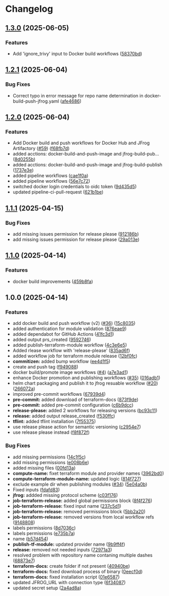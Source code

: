# Changelog

## [1.3.0](https://github.com/NethermindEth/github-workflows/compare/v1.2.1...v1.3.0) (2025-06-05)


### Features

* Add 'ignore_trivy' input to Docker build workflows ([58370bd](https://github.com/NethermindEth/github-workflows/commit/58370bdd625bd689b5c03493abe0a6661fca2eab))

## [1.2.1](https://github.com/NethermindEth/github-workflows/compare/v1.2.0...v1.2.1) (2025-06-04)


### Bug Fixes

* Correct typo in error message for repo name determination in docker-build-push-jfrog.yaml ([afe4686](https://github.com/NethermindEth/github-workflows/commit/afe4686d2137c3847aac479bfee8bded80d4c229))

## [1.2.0](https://github.com/NethermindEth/github-workflows/compare/v1.1.1...v1.2.0) (2025-06-04)


### Features

* Add Docker build and push workflows for Docker Hub and JFrog Artifactory ([#59](https://github.com/NethermindEth/github-workflows/issues/59)) ([f68fb7d](https://github.com/NethermindEth/github-workflows/commit/f68fb7d4db77ea7696bd99b216c4f565e59562c5))
* added acctions: docker-build-and-push-image and jfrog-build-pub… ([8d0255b](https://github.com/NethermindEth/github-workflows/commit/8d0255b62ec5f41f7ace640012863399d12deb08))
* added acctions: docker-build-and-push-image and jfrog-build-publish ([1737e3e](https://github.com/NethermindEth/github-workflows/commit/1737e3e52bc41d0af575168326626503be60b11a))
* added pipeline workflows ([cae1f0a](https://github.com/NethermindEth/github-workflows/commit/cae1f0ae2615be32bd362da4a2714666936c6f0b))
* added pipeline workflows ([56e7c72](https://github.com/NethermindEth/github-workflows/commit/56e7c72c5c92c5c9e99dad0999e73fc520f34efd))
* switched docker login credentials to oidc token ([9d435d5](https://github.com/NethermindEth/github-workflows/commit/9d435d513f2a6778256ccf5cb191bf18b5690aed))
* updated pipeline-ci-pull-request ([621b1be](https://github.com/NethermindEth/github-workflows/commit/621b1be8525f2b5776508cbfe43d9ca7f4d9592b))

## [1.1.1](https://github.com/NethermindEth/github-workflows/compare/v1.1.0...v1.1.1) (2025-04-15)


### Bug Fixes

* add missing issues permission for release please ([912186b](https://github.com/NethermindEth/github-workflows/commit/912186bd22df1fae66c0e06c69fe292d1319c7ea))
* add missing issues permission for release please ([29a013e](https://github.com/NethermindEth/github-workflows/commit/29a013eaa7b9b1b0fd13af869088f2fc8e3a7e24))

## [1.1.0](https://github.com/NethermindEth/github-workflows/compare/v1.0.0...v1.1.0) (2025-04-14)


### Features

* docker build improvements ([459b8fa](https://github.com/NethermindEth/github-workflows/commit/459b8fa87abefe69cb29f02f6d19d9f4092d0044))

## 1.0.0 (2025-04-14)


### Features

* add docker build and push workflow (v2) ([#36](https://github.com/NethermindEth/github-workflows/issues/36)) ([15c8035](https://github.com/NethermindEth/github-workflows/commit/15c803568150ca3c83b3d6cd3f8c7f9f0f3d578b))
* added authentication for module validation ([876eae9](https://github.com/NethermindEth/github-workflows/commit/876eae9304ee44c264fd798babc5c3be7eecde23))
* added dependabot for GitHub Actions ([41fc3d1](https://github.com/NethermindEth/github-workflows/commit/41fc3d13ec492dd661795a0ec352d2a261897826))
* added output prs_created ([9592746](https://github.com/NethermindEth/github-workflows/commit/9592746c48d74ad4af676b0c6e083e0f9396dccd))
* added publish-terraform-module workflow ([4c3e6e5](https://github.com/NethermindEth/github-workflows/commit/4c3e6e5a284cf05177da585a67042c437b83d2d1))
* Added rlease workflow with 'release-please' ([835ad6f](https://github.com/NethermindEth/github-workflows/commit/835ad6fb56975e76f2f96bc9cdc77f81a46ab7ec))
* added workflow job for terraform module release ([12bf0fc](https://github.com/NethermindEth/github-workflows/commit/12bf0fc037eb8538391378a820f54d653bee7b7b))
* **commitizen:** added bump workflow ([ee4d1f5](https://github.com/NethermindEth/github-workflows/commit/ee4d1f5fd4bc761742b0b4e3a97768a16b7d3a6b))
* create and push tag ([f949088](https://github.com/NethermindEth/github-workflows/commit/f949088a2b54693a908f8d5d3e45bf58d8138399))
* docker build/promote image workflows ([#4](https://github.com/NethermindEth/github-workflows/issues/4)) ([a7e3ad1](https://github.com/NethermindEth/github-workflows/commit/a7e3ad1a276cbc355f2f0f8d3c2c6844477f2a4f))
* enhance Docker promotion and publishing workflows ([#35](https://github.com/NethermindEth/github-workflows/issues/35)) ([016adb1](https://github.com/NethermindEth/github-workflows/commit/016adb14ddfd17cfbd0c650ae46315eeabf1be0b))
* helm chart packaging and publish it to jfrog resuable workflow ([#20](https://github.com/NethermindEth/github-workflows/issues/20)) ([266072a](https://github.com/NethermindEth/github-workflows/commit/266072a79c9d0b39c5211e890d9c8802e3f498f6))
* improved pre-commit workflows ([67939d4](https://github.com/NethermindEth/github-workflows/commit/67939d422beafd3c492144166220f4fae8698894))
* **pre-commit:** added download of terraform-docs ([873f9de](https://github.com/NethermindEth/github-workflows/commit/873f9de1b3cef35e6288565e2649d22b9b94030c))
* **pre-commit:** added pre-commit configuration ([c6b9dcc](https://github.com/NethermindEth/github-workflows/commit/c6b9dccc46eac10f64a87e9d9b67548123bfa728))
* **release-please:** added 2 workflows for releasing versions ([bc93c11](https://github.com/NethermindEth/github-workflows/commit/bc93c117a9783eab14672020bd119f4bcb7bf49d))
* **release:** added output release_created ([f530ffc](https://github.com/NethermindEth/github-workflows/commit/f530ffce9a9691e07d03763f59c8c7ce13e921b9))
* **tflint:** added tflint installation ([7f55375](https://github.com/NethermindEth/github-workflows/commit/7f553753350d9968372cef59727fc235981b7574))
* use release please action for semantic versioning ([c2954e7](https://github.com/NethermindEth/github-workflows/commit/c2954e7d8a3ed312af2e80872fb6a58b971b0d00))
* use release please instead ([f8f872f](https://github.com/NethermindEth/github-workflows/commit/f8f872fb8857de2713865358d40338cef1f03520))


### Bug Fixes

* add missing permissions ([14c1f5c](https://github.com/NethermindEth/github-workflows/commit/14c1f5cced591c32d8c50c27e99556ebe5855744))
* add missing permissions ([e008b6e](https://github.com/NethermindEth/github-workflows/commit/e008b6e1b086b46999dfb1f8ad8faa2466a3b117))
* added missing files ([00fd13a](https://github.com/NethermindEth/github-workflows/commit/00fd13a444e30b85c71d5f5f2d1dd89081e4facc))
* **compute-name:** fixet terraform module and provider names ([3962bd0](https://github.com/NethermindEth/github-workflows/commit/3962bd09087a60387b3c0876c1436bc1d8a987fc))
* **compute-terraform-module-name:** updated logic ([814f727](https://github.com/NethermindEth/github-workflows/commit/814f7279e2f7a51f7f7d3b175a3669e75f3d6251))
* exclude example dir when publishing modules ([#34](https://github.com/NethermindEth/github-workflows/issues/34)) ([5e04a0b](https://github.com/NethermindEth/github-workflows/commit/5e04a0b6b027b3511c7c9804927dcf144905f914))
* Fixed inputs ([fdafd83](https://github.com/NethermindEth/github-workflows/commit/fdafd8363d273874adc891a2544bfeb99c50211c))
* **jfrog:** addded missing protocol scheme ([c03f176](https://github.com/NethermindEth/github-workflows/commit/c03f1760f9f6520d6726757ad21181eed3afd0fb))
* **job-terraform-release:** added global permissions block ([8f4f276](https://github.com/NethermindEth/github-workflows/commit/8f4f2760f6c15670a453a95f377962c79472e0ed))
* **job-terraform-release:** fixed input name ([237c5d1](https://github.com/NethermindEth/github-workflows/commit/237c5d19fe03f5cd043f3534dbdc3f8340bd2131))
* **job-terraform-release:** removed permissions block ([5bb2a20](https://github.com/NethermindEth/github-workflows/commit/5bb2a20d8e91194269ea0b752f044d850c02b924))
* **job-terraform-release:** removed versions from local workflow refs ([9148808](https://github.com/NethermindEth/github-workflows/commit/9148808e18355ffd57868549601c5575c37f3893))
* labels permissions ([8d7036c](https://github.com/NethermindEth/github-workflows/commit/8d7036c3048eec856543ebf1ebb622e806392767))
* labels permissions ([e735b7a](https://github.com/NethermindEth/github-workflows/commit/e735b7a0f0791be46423b69fcbfb4c8d56246245))
* name ([b57d454](https://github.com/NethermindEth/github-workflows/commit/b57d45478ab543cdd749737ec7b349bda1fa3e69))
* **publish-tf-module:** updated provider name ([9b9ff4f](https://github.com/NethermindEth/github-workflows/commit/9b9ff4f29d1d9ff9a90ac737167b96b823b54003))
* **release:** removed not needed inputs ([72971a3](https://github.com/NethermindEth/github-workflows/commit/72971a30dfe529e6ab2dce65a183bfd901cd4dca))
* resolved problem with repository name contaning multiple dashes ([68873e7](https://github.com/NethermindEth/github-workflows/commit/68873e78a13f2f16bf4a6f5e5bd59c688717e3ea))
* **terraform-docs:** create folder if not present ([40940be](https://github.com/NethermindEth/github-workflows/commit/40940beb91d2ff55c0cae186bb26775a57c7368f))
* **terraform-docs:** fixed download process of binary ([0eecf0d](https://github.com/NethermindEth/github-workflows/commit/0eecf0da4b71add2d85791d79a6adbc03bb46967))
* **terraform-docs:** fixed installation script ([01e6587](https://github.com/NethermindEth/github-workflows/commit/01e6587383c97453c36b10c1de5d132d9b9c31e7))
* updated JFROG_URL with connection type ([6f34087](https://github.com/NethermindEth/github-workflows/commit/6f340873a1b4d799dcb5d984c13c291b5a129c8b))
* updated secret setup ([2a4ad8a](https://github.com/NethermindEth/github-workflows/commit/2a4ad8a7f6d60728559b68774581697856da7c14))
